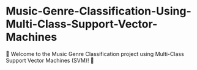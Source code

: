 # Music-Genre-Classification-Using-Multi-Class-Support-Vector-Machines
🎵 Welcome to the Music Genre Classification project using Multi-Class Support Vector Machines (SVM)! 🎵
